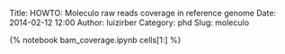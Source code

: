 Title: HOWTO: Moleculo raw reads coverage in reference genome
Date: 2014-02-12 12:00
Author: luizirber
Category: phd
Slug: moleculo

{% notebook bam_coverage.ipynb cells[1:] %}
